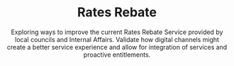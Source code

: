 ---
agency: Department of Internal Affairs
title: Rates Rebate
subtitle: Exploring ways to improve the current Rates Rebate Service provided by local councils and Internal Affairs. Validate how digital channels might create a better service experience and allow for integration of services and proactive entitlements.
permalink: /projects/rates-rebate/
redirect_from: /projects/rates-rebate/
excerpt: Exploring ways to improve the current Rates Rebate Service provided by local councils and Internal Affairs. Validate how digital channels might create a better service experience and allow for integration of services and proactive entitlements.
image: /assets/img/projects/rates-rebate.png
image_accessibility: 
project_weight: 12
tag: Rates Rebate
expiration_date:
github_repo:
    - "[Rates Rebate-frontend](https://github.com/ServiceInnovationLab/pancake-frontend)"
    - "[Rates Rebate-backend](https://github.com/ServiceInnovationLab/pancake-backend)"
project_url: "[Rates Rebate]()"
quote:
media: 
---